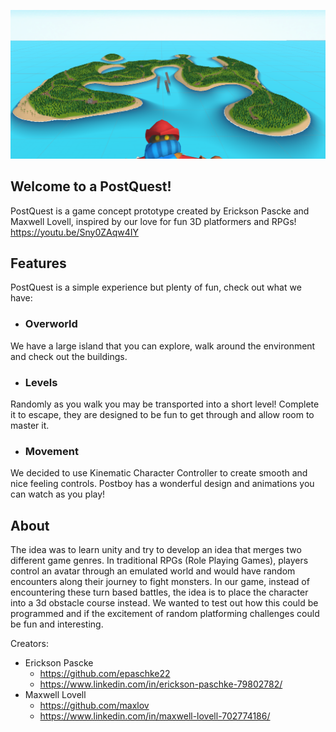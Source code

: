 ![Image of Overworld](island.png)
## Welcome to a PostQuest!

PostQuest is a game concept prototype created by Erickson Pascke and Maxwell Lovell, inspired by our love for fun 3D platformers and RPGs!
https://youtu.be/Sny0ZAqw4IY


## Features

PostQuest is a simple experience but plenty of fun, check out what we have:

- ### Overworld
We have a large island that you can explore, walk around the environment and check out the buildings.
- ### Levels
Randomly as you walk you may be transported into a short level! Complete it to escape, they are designed to be fun to get through and allow room to master it.
- ### Movement
We decided to use Kinematic Character Controller to create smooth and nice feeling controls. Postboy has a wonderful design and animations you can watch as you play!

## About

The idea was to learn unity and try to develop an idea that merges two different game genres.
In traditional RPGs (Role Playing Games), players control an avatar through an emulated world and would have random encounters along their journey to fight monsters.
In our game, instead of encountering these turn based battles, the idea is to place the character into a 3d obstacle course instead.
We wanted to test out how this could be programmed and if the excitement of random platforming challenges could be fun and interesting.

Creators:
- Erickson Pascke
  - https://github.com/epaschke22 
  - https://www.linkedin.com/in/erickson-paschke-79802782/
- Maxwell Lovell
  - https://github.com/maxlov
  - https://www.linkedin.com/in/maxwell-lovell-702774186/


